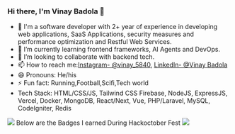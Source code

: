 ### Hi there, I'm Vinay Badola 👋



- 🔭 I'm a software developer with 2+ year of experience in developing web applications, SaaS Applications, security measures and performance optimization and Restful Web         Services.
- 👯 I’m  currently learning frontend frameworks, AI Agents and DevOps. 
- 🤔 I’m looking to collaborate with backend tech.
- 📫 How to reach me:[Instagram- @vinay_5840](https://www.instagram.com/vinay_5840/), [LinkedIn- @Vinay Badola](https://www.linkedin.com/in/vinay-badola-b05235211/) 
- 😄 Pronouns: He/his
- ⚡ Fun fact: Running,Football,Scifi,Tech world
- Tech Stack: HTML/CSS/JS, Tailwind CSS Firebase, NodeJS, ExpressJS, Vercel, Docker, MongoDB, React/Next, Vue, PHP/Laravel, MySQL, CodeIgniter, Redis

<img src="https://github-readme-stats.vercel.app/api?username=vinaybadola&&show_icons=true&title_color=ffffff&icon_color=bb2acf&text_color=daf7dc&bg_color=191919">
Below are the Badges I earned During Hackoctober Fest
<img src = "https://holopin.io/api/user/board?user=vinay_badola"/>

